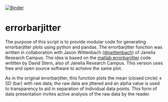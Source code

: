 [![Binder](http://mybinder.org/badge.svg)](http://mybinder.org/repo/bcocanougher/errorbarjitter)

# errorbarjitter

The purpose of this script is to provide modular code for generating errorbarjitter plots using python and pandas. The errorbarjitter function was written in collaboration with Jason Wittenbach ([@jwittenbach](http://github.com/jwittenbach)) of Janelia Research Campus. The idea is based on the [matlab errorbarjitter](http://www.mathworks.com/matlabcentral/fileexchange/33658-errorbarjitter) code writtten by David Stern, also of Janelia Research Campus. This version uses free and open source software to achieve the same plot.

As in the original errorbarjitter, this function plots the mean (closed circle) ± SD (bar) with raw data; the raw data are jittered and an alpha value is used to transparency to aid in separation of individual data points. This form of data presentation invites active analysis of the raw data by the reader.
